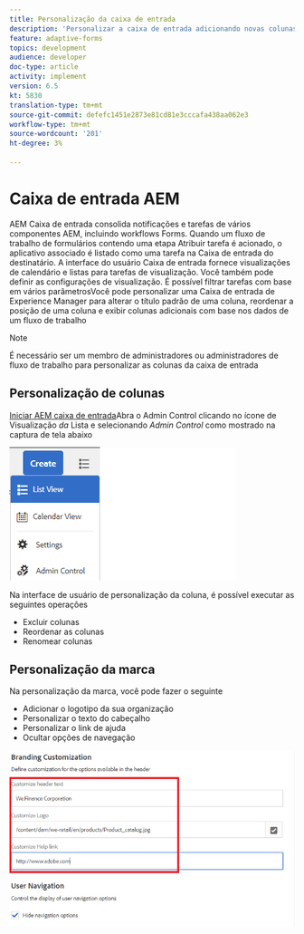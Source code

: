 ```yaml
---
title: Personalização da caixa de entrada
description: 'Personalizar a caixa de entrada adicionando novas colunas com base nos dados do fluxo de trabalho '
feature: adaptive-forms
topics: development
audience: developer
doc-type: article
activity: implement
version: 6.5
kt: 5830
translation-type: tm+mt
source-git-commit: defefc1451e2873e81cd81e3cccafa438aa062e3
workflow-type: tm+mt
source-wordcount: '201'
ht-degree: 3%

---
```


# Caixa de entrada AEM

AEM Caixa de entrada consolida notificações e tarefas de vários componentes AEM, incluindo workflows Forms. Quando um fluxo de trabalho de formulários contendo uma etapa Atribuir tarefa é acionado, o aplicativo associado é listado como uma tarefa na Caixa de entrada do destinatário.
A interface do usuário Caixa de entrada fornece visualizações de calendário e listas para tarefas de visualização. Você também pode definir as configurações de visualização. É possível filtrar tarefas com base em vários parâmetrosVocê pode personalizar uma Caixa de entrada de Experience Manager para alterar o título padrão de uma coluna, reordenar a posição de uma coluna e exibir colunas adicionais com base nos dados de um fluxo de trabalho


>[!NOTE]
>
>É necessário ser um membro de administradores ou administradores de fluxo de trabalho para personalizar as colunas da caixa de entrada

## Personalização de colunas

[Iniciar AEM caixa de entrada](http://localhost:4502/aem/inbox)Abra o Admin Control clicando no ícone de Visualização _da_ Lista e selecionando _Admin Control_ como mostrado na captura de tela abaixo

![controle admin](assets/open-customization.png)

Na interface de usuário de personalização da coluna, é possível executar as seguintes operações

* Excluir colunas
* Reordenar as colunas
* Renomear colunas

## Personalização da marca

Na personalização da marca, você pode fazer o seguinte

* Adicionar o logotipo da sua organização
* Personalizar o texto do cabeçalho
* Personalizar o link de ajuda
* Ocultar opções de navegação

![marca da caixa de entrada](assets/branding-customization.PNG)
